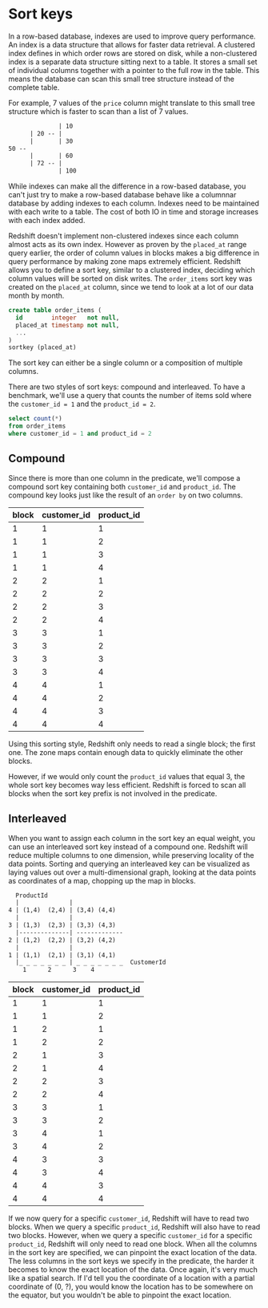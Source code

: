# Sort keys

In a row-based database, indexes are used to improve query performance. An index is a data structure that allows for faster data retrieval. A clustered index defines in which order rows are stored on disk, while a non-clustered index is a separate data structure sitting next to a table. It stores a small set of individual columns together with a pointer to the full row in the table. This means the database can scan this small tree structure instead of the complete table.

For example, 7 values of the `price` column might translate to this small tree structure which is faster to scan than a list of 7 values.

```txt
              | 10
      | 20 -- |
      |       | 30
50 --
      |       | 60
      | 72 -- |
              | 100
```

While indexes can make all the difference in a row-based database, you can't just try to make a row-based database behave like a columnnar database by adding indexes to each column. Indexes need to be maintained with each write to a table. The cost of both IO in time and storage increases with each index added.

Redshift doesn't implement non-clustered indexes since each column almost acts as its own index. However as proven by the `placed_at` range query earlier, the order of column values in blocks makes a big difference in query performance by making zone maps extremely efficient. Redshift allows you to define a sort key, similar to a clustered index, deciding which column values will be sorted on disk writes. The `order_items` sort key was created on the `placed_at` column, since we tend to look at a lot of our data month by month.

```sql
create table order_items (
  id        integer   not null,
  placed_at timestamp not null,
  ...
)
sortkey (placed_at)
```

The sort key can either be a single column or a composition of multiple columns.

There are two styles of sort keys: compound and interleaved. To have a benchmark, we'll use a query that counts the number of items sold where the `customer_id = 1`  and the `product_id = 2`.

```sql
select count(*)
from order_items
where customer_id = 1 and product_id = 2
```

## Compound

Since there is more than one column in the predicate, we'll compose a compound sort key containing both `customer_id` and `product_id`. The compound key looks just like the result of an `order by` on two columns.

| block | customer_id  | product_id |
| ----- | -----------  | ---------- |
| 1     | 1            | 1          |
| 1     | 1            | 2          |
| 1     | 1            | 3          |
| 1     | 1            | 4          |
| 2     | 2            | 1          |
| 2     | 2            | 2          |
| 2     | 2            | 3          |
| 2     | 2            | 4          |
| 3     | 3            | 1          |
| 3     | 3            | 2          |
| 3     | 3            | 3          |
| 3     | 3            | 4          |
| 4     | 4            | 1          |
| 4     | 4            | 2          |
| 4     | 4            | 3          |
| 4     | 4            | 4          |

Using this sorting style, Redshift only needs to read a single block; the first one. The zone maps contain enough data to quickly eliminate the other blocks.

However, if we would only count the `product_id` values that equal 3, the whole sort key becomes way less efficient. Redshift is forced to scan all blocks when the sort key prefix is not involved in the predicate.

## Interleaved

When you want to assign each column in the sort key an equal weight, you can use an interleaved sort key instead of a compound one. Redshift will reduce multiple columns to one dimension, while preserving locality of the data points. Sorting and querying an interleaved key can be visualized as laying values out over a multi-dimensional graph, looking at the data points as coordinates of a map, chopping up the map in blocks.

```txt
  ProductId
  |              |
4 | (1,4)  (2,4) | (3,4) (4,4)
  |              |
3 | (1,3)  (2,3) | (3,3) (4,3)
  |--------------| -------------
2 | (1,2)  (2,2) | (3,2) (4,2)
  |              |
1 | (1,1)  (2,1) | (3,1) (4,1)
  |_ _ _ _ _ _ _ | _ _ _ _ _ _ _  CustomerId
    1      2      3    4
```

| block | customer_id | product_id |
| ----- | ----------  | ---------- |
| 1     | 1           | 1          |
| 1     | 1           | 2          |
| 1     | 2           | 1          |
| 1     | 2           | 2          |
| 2     | 1           | 3          |
| 2     | 1           | 4          |
| 2     | 2           | 3          |
| 2     | 2           | 4          |
| 3     | 3           | 1          |
| 3     | 3           | 2          |
| 3     | 4           | 1          |
| 3     | 4           | 2          |
| 4     | 3           | 3          |
| 4     | 3           | 4          |
| 4     | 4           | 3          |
| 4     | 4           | 4          |

If we now query for a specific `customer_id`, Redshift will have to read two blocks. When we query a specific `product_id`, Redshift will also have to read two blocks. However, when we query a specific `customer_id` for a specific `product_id`, Redshift will only need to read one block. When all the columns in the sort key are specified, we can pinpoint the exact location of the data. The less columns in the sort keys we specify in the predicate, the harder it becomes to know the exact location of the data. Once again, it's very much like a spatial search. If I'd tell you the coordinate of a location with a partial coordinate of (0, ?), you would know the location has to be somewhere on the equator, but you wouldn't be able to pinpoint the exact location.